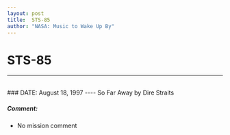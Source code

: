 ```yaml
---
layout: post
title:  STS-85
author: "NASA: Music to Wake Up By"
---
```


# STS-85
----
<br/>
### DATE: August 18, 1997
----
So Far Away by Dire Straits

##### Comment:
* No mission comment
